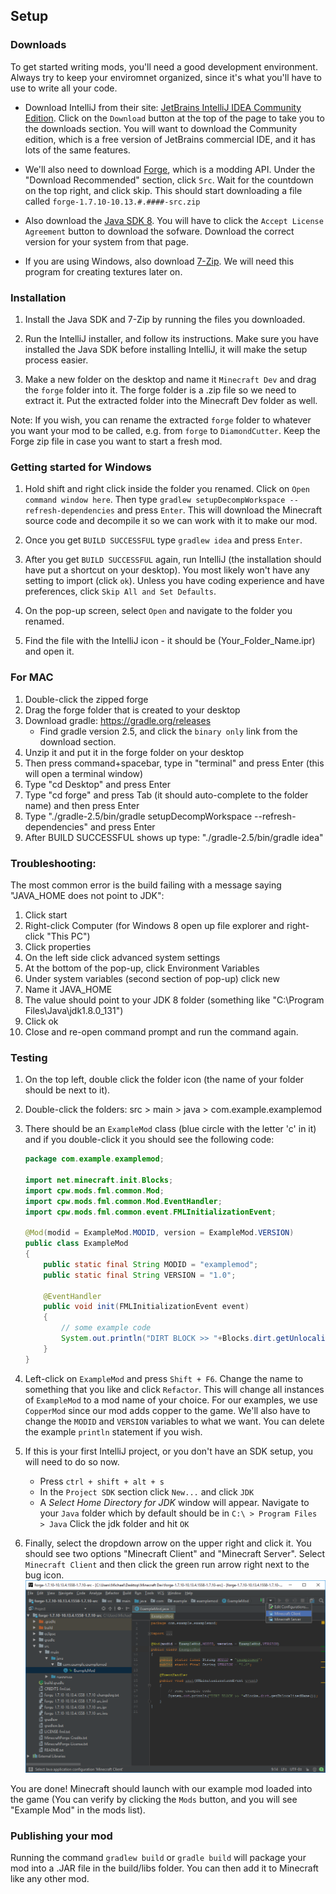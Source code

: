 ## Setup

### Downloads

To get started writing mods, you'll need a good development environment. Always try to keep your enviromnet organized, since it's what you'll have to use to write all your code.

* Download IntelliJ from their site: [JetBrains IntelliJ IDEA Community Edition](http://www.jetbrains.com/idea/). Click on the `Download` button at the top of the page to take you to the downloads section. You will want to download the Community edition, which is a free version of JetBrains commercial IDE, and it has lots of the same features.

* We'll also need to download [Forge](http://files.minecraftforge.net/maven/net/minecraftforge/forge/index_1.7.10.html), which is a modding API. Under the "Download Recommended" section, click `Src`. Wait for the countdown on the top right, and click skip.  This should start downloading a file called `forge-1.7.10-10.13.#.####-src.zip`

* Also download the [Java SDK 8](http://www.oracle.com/technetwork/java/javase/downloads/jdk8-downloads-2133151.html). You will have to click the `Accept License Agreement` button to download the sofware. Download the correct version for your system from that page.

* If you are using Windows, also download [7-Zip](http://www.7-zip.org). We will need this program for creating textures later on.

### Installation

1. Install the Java SDK and 7-Zip by running the files you downloaded.

2. Run the IntelliJ installer, and follow its instructions. Make sure you have installed the Java SDK before installing IntelliJ, it will make the setup process easier.

3. Make a new folder on the desktop and name it `Minecraft Dev` and drag the `forge` folder into it. The forge folder is a .zip file so we need to extract it. Put the extracted folder into the Minecraft Dev folder as well.

Note: If you wish, you can rename the extracted `forge` folder to whatever you want your mod to be called, e.g. from `forge` to `DiamondCutter`. Keep the Forge zip file in case you want to start a fresh mod.

### Getting started for Windows

1. Hold shift and right click inside the folder you renamed. Click on `Open command window here`. Then type `gradlew setupDecompWorkspace --refresh-dependencies` and press `Enter`. This will download the Minecraft source code and decompile it so we can work with it to make our mod.

2. Once you get `BUILD SUCCESSFUL` type `gradlew idea` and press `Enter`.

3. After you get `BUILD SUCCESSFUL` again, run IntelliJ (the installation should have put a shortcut on your desktop).  You most likely won't have any setting to import (click `ok`).  Unless you have coding experience and have preferences, click `Skip All and Set Defaults`.

4. On the pop-up screen, select `Open` and navigate to the folder you renamed.

5. Find the file with the IntelliJ icon - it should be (Your_Folder_Name.ipr) and open it.

### For MAC

1. Double-click the zipped forge   
2. Drag the forge folder that is created to your desktop  
3. Download gradle: https://gradle.org/releases  
    - Find gradle version 2.5, and click the `binary only` link from the download section.
4. Unzip it and put it in the forge folder on your desktop  
5. Then press command+spacebar, type in "terminal" and press Enter (this will open a terminal window)  
6. Type "cd Desktop" and press Enter  
7. Type "cd forge" and press Tab (it should auto-complete to the folder name) and then press Enter  
8. Type "./gradle-2.5/bin/gradle setupDecompWorkspace --refresh-dependencies" and press Enter
9. After BUILD SUCCESSFUL shows up type: "./gradle-2.5/bin/gradle idea"

### Troubleshooting:

The most common error is the build failing with a message saying "JAVA_HOME does not point to JDK":

1. Click start  
2. Right-click Computer  (for Windows 8 open up file explorer and right-click "This PC")  
3. Click properties  
4. On the left side click advanced system settings  
5. At the bottom of the pop-up, click Environment Variables  
6. Under system variables (second section of pop-up) click new  
7. Name it JAVA_HOME  
8. The value should point to your JDK 8 folder (something like "C:\Program Files\Java\jdk1.8.0_131")  
9. Click ok  
10. Close and re-open command prompt and run the command again.  

### Testing

1. On the top left, double click the folder icon (the name of your folder should be next to it).

2. Double-click the folders: src > main > java > com.example.examplemod

3. There should be an `ExampleMod` class (blue circle with the letter 'c' in it) and if you double-click it you should see the following code:
    ```java
    package com.example.examplemod;

    import net.minecraft.init.Blocks;
    import cpw.mods.fml.common.Mod;
    import cpw.mods.fml.common.Mod.EventHandler;
    import cpw.mods.fml.common.event.FMLInitializationEvent;

    @Mod(modid = ExampleMod.MODID, version = ExampleMod.VERSION)
    public class ExampleMod
    {
        public static final String MODID = "examplemod";
        public static final String VERSION = "1.0";

        @EventHandler
        public void init(FMLInitializationEvent event)
        {
    		// some example code
            System.out.println("DIRT BLOCK >> "+Blocks.dirt.getUnlocalizedName());
        }
    }
    ```

4. Left-click on `ExampleMod` and press `Shift + F6`. Change the name to something that you like and click `Refactor`. This will change all instances of `ExampleMod` to a mod name of your choice. For our examples, we use `CopperMod` since our mod adds copper to the game. We'll also have to change the `MODID` and `VERSION` variables to what we want. You can delete the example `println` statement if you wish.

5. If this is your first IntelliJ project, or you don't have an SDK setup, you will need to do so now. 
    * Press `ctrl + shift + alt + s` 
    * In the `Project SDK` section click `New...` and click `JDK`
    * A _Select Home Directory for JDK_ window will appear.  Navigate to your `Java` folder which by default should be in `C:\ > Program Files > Java`  Click the jdk folder and hit `OK`  

6. Finally, select the dropdown arrow on the upper right and click it. You should see two options "Minecraft Client" and "Minecraft Server". Select `Minecraft Client` and then click the green run arrow right next to the bug icon.
![](images/section_0/run_configuration.png)  

You are done! Minecraft should launch with our example mod loaded into the game (You can verify by clicking the `Mods` button, and you will see "Example Mod" in the mods list).

### Publishing your mod

Running the command `gradlew build` or `gradle build` will package your mod into a .JAR file in the build/libs folder.  You can then add it to Minecraft like any other mod.
